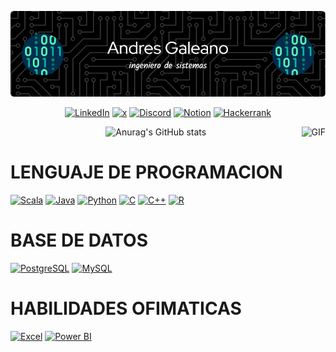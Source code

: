 ![Banner de andres](2.png)


<div align=center>
  
[![LinkedIn](https://img.shields.io/badge/LinkedIn-%230077B5.svg?&style=for-the-badge&logo=linkedin&logoColor=white)](https://www.linkedin.com/in/andres-felipe-galeano-tellez-a7285a250)
[![x](https://img.shields.io/badge/Twitter-%231DA1F2.svg?&style=for-the-badge&logo=twitter&logoColor=white)](TU_ENLACE_A_TWITTER)
[![Discord](https://img.shields.io/badge/Discord-%237289DA.svg?&style=for-the-badge&logo=discord&logoColor=white)](ENLACE_A_TU_SERVIDOR_DE_DISCORD)
[![Notion](https://img.shields.io/badge/Notion-%23000000.svg?&style=for-the-badge&logo=notion&logoColor=white)](https://mrchangretta.notion.site/MENU-c1640825fff544efaaf5db647d054bcb?pvs=4)
[![Hackerrank](https://img.shields.io/badge/Hackerrank-%232EC866.svg?&style=for-the-badge&logo=hackerrank&logoColor=white)](https://www.hackerrank.com/profile/andresfelipegt70)

</div>

<div align=center>
  
![Anurag's GitHub stats](https://github-readme-stats.vercel.app/api?username=Zanyllect58&show_icons=true&theme=transparent)
<img align="right" height="200px" alt="GIF" src="https://media.giphy.com/media/v1.Y2lkPTc5MGI3NjExYnM1ajJldnl5N3N1MjU3cHJpdHY1aXYyOGM2eTF1YThuOGFscnZ5bSZlcD12MV9pbnRlcm5hbF9naWZfYnlfaWQmY3Q9cw/HN6GLlUsMvue652b2w/giphy.gif" />


</div>


# LENGUAJE DE PROGRAMACION 

[![Scala](https://img.shields.io/badge/Scala-%23DC322F.svg?&style=for-the-badge&logo=scala&logoColor=white)](ENLACE_A_TU_PAGINA_O_REPOSITORIO_DE_SCALA)
[![Java](https://img.shields.io/badge/Java-%23ED8B00.svg?&style=for-the-badge&logo=java&logoColor=white)](ENLACE_A_TU_PAGINA_O_REPOSITORIO_DE_JAVA)
[![Python](https://img.shields.io/badge/Python-%233776AB.svg?&style=for-the-badge&logo=python&logoColor=white)](ENLACE_A_TU_PAGINA_O_REPOSITORIO_DE_PYTHON)
[![C](https://img.shields.io/badge/C-%2300599C.svg?&style=for-the-badge&logo=c&logoColor=white)](ENLACE_A_TU_PAGINA_O_REPOSITORIO_DE_C)
[![C++](https://img.shields.io/badge/C++-%2300599C.svg?&style=for-the-badge&logo=c%2B%2B&logoColor=white)](ENLACE_A_TU_PAGINA_O_REPOSITORIO_DE_CPP)
[![R](https://img.shields.io/badge/R-%23276DC3.svg?&style=for-the-badge&logo=r&logoColor=white)](ENLACE_A_TU_PAGINA_O_REPOSITORIO_DE_R)



# BASE DE DATOS

[![PostgreSQL](https://img.shields.io/badge/PostgreSQL-%23336791.svg?&style=for-the-badge&logo=postgresql&logoColor=white)](ENLACE_A_TU_PAGINA_O_REPOSITORIO_DE_POSTGRESQL)
[![MySQL](https://img.shields.io/badge/MySQL-%234479A1.svg?&style=for-the-badge&logo=mysql&logoColor=white)](ENLACE_A_TU_PAGINA_O_REPOSITORIO_DE_MYSQL)


# HABILIDADES OFIMATICAS

[![Excel](https://img.shields.io/badge/Excel-%23217346.svg?&style=for-the-badge&logo=microsoft-excel&logoColor=white)](ENLACE_A_TU_PAGINA_O_REPOSITORIO_DE_EXCEL)
[![Power BI](https://img.shields.io/badge/Power_BI-%23F2C811.svg?&style=for-the-badge&logo=power-bi&logoColor=white)](ENLACE_A_TU_PAGINA_O_REPOSITORIO_DE_POWER_BI)










